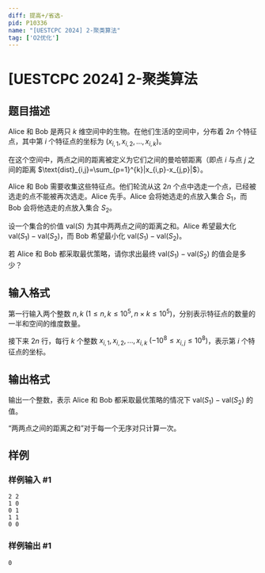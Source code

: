```yaml
---
diff: 提高+/省选-
pid: P10336
name: "[UESTCPC 2024] 2-聚类算法"
tag: ['O2优化']
---
```

# [UESTCPC 2024] 2-聚类算法
## 题目描述

Alice 和 Bob 是两只 $k$ 维空间中的生物。在他们生活的空间中，分布着 $2n$ 个特征点，其中第 $i$ 个特征点的坐标为 $(x_{i,1},x_{i,2},\ldots,x_{i,k})$。

在这个空间中，两点之间的距离被定义为它们之间的曼哈顿距离（即点 $i$ 与点 $j$ 之间的距离 $\text{dist}_{i,j}=\sum_{p=1}^{k}|x_{i,p}-x_{j,p}|$）。

Alice 和 Bob 需要收集这些特征点。他们轮流从这 $2n$ 个点中选走一个点，已经被选走的点不能被再次选走。Alice 先手。Alice 会将她选走的点放入集合 $S_1$，而 Bob 会将他选走的点放入集合 $S_2$。

设一个集合的价值 $\text{val}(S)$ 为其中两两点之间的距离之和。Alice 希望最大化 $\text{val}(S_1)-\text{val}(S_2)$，而 Bob 希望最小化 $\text{val}(S_1)-\text{val}(S_2)$。

若 Alice 和 Bob 都采取最优策略，请你求出最终 $\text{val}(S_1)-\text{val}(S_2)$ 的值会是多少？
## 输入格式

第一行输入两个整数 $n,k$ $(1\leq n,k\leq 10^5,n\times k\leq 10^5)$，分别表示特征点的数量的一半和空间的维度数量。

接下来 $2n$ 行，每行 $k$ 个整数 $x_{i,1},x_{i,2},\ldots,x_{i,k}$ $(-10^8\leq x_{i,j}\leq 10^8)$，表示第 $i$ 个特征点的坐标。
## 输出格式

输出一个整数，表示 Alice 和 Bob 都采取最优策略的情况下 $\text{val}(S_1)-\text{val}(S_2)$ 的值。

“两两点之间的距离之和”对于每一个无序对只计算一次。
## 样例

### 样例输入 #1
```
2 2
1 0
0 1
1 1
0 0
```
### 样例输出 #1
```
0
```
